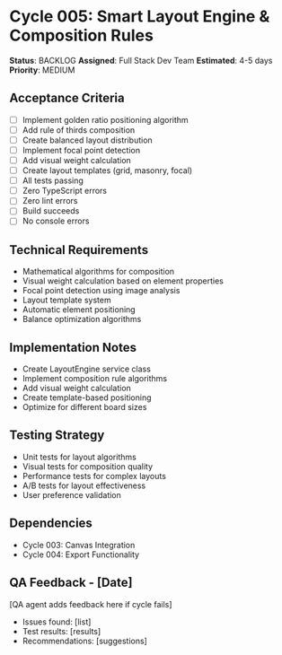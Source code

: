 # Cycle 005: Smart Layout Engine & Composition Rules
**Status**: BACKLOG
**Assigned**: Full Stack Dev Team
**Estimated**: 4-5 days
**Priority**: MEDIUM

## Acceptance Criteria
- [ ] Implement golden ratio positioning algorithm
- [ ] Add rule of thirds composition
- [ ] Create balanced layout distribution
- [ ] Implement focal point detection
- [ ] Add visual weight calculation
- [ ] Create layout templates (grid, masonry, focal)
- [ ] All tests passing
- [ ] Zero TypeScript errors
- [ ] Zero lint errors
- [ ] Build succeeds
- [ ] No console errors

## Technical Requirements
- Mathematical algorithms for composition
- Visual weight calculation based on element properties
- Focal point detection using image analysis
- Layout template system
- Automatic element positioning
- Balance optimization algorithms

## Implementation Notes
- Create LayoutEngine service class
- Implement composition rule algorithms
- Add visual weight calculation
- Create template-based positioning
- Optimize for different board sizes

## Testing Strategy
- Unit tests for layout algorithms
- Visual tests for composition quality
- Performance tests for complex layouts
- A/B tests for layout effectiveness
- User preference validation

## Dependencies
- Cycle 003: Canvas Integration
- Cycle 004: Export Functionality

## QA Feedback - [Date]
[QA agent adds feedback here if cycle fails]
- Issues found: [list]
- Test results: [results]
- Recommendations: [suggestions]




